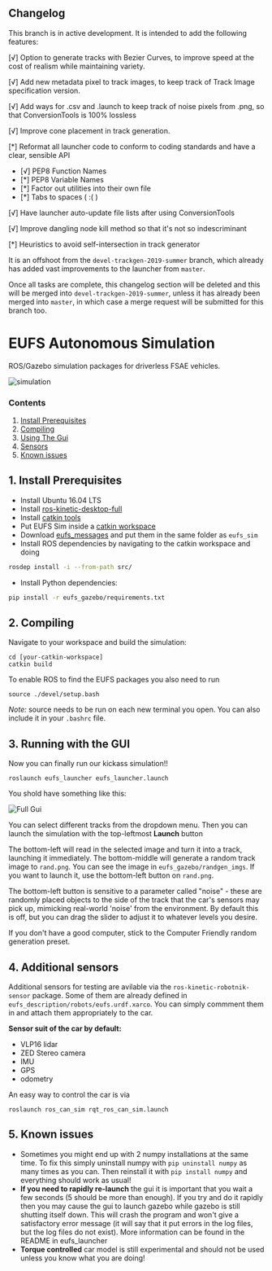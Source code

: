 ## Changelog

This branch is in active development.  It is intended to add the following features:

[√] Option to generate tracks with Bezier Curves, to improve speed at the cost of realism while maintaining variety.

[√] Add new metadata pixel to track images, to keep track of Track Image specification version.

[√] Add ways for .csv and .launch to keep track of noise pixels from .png, so that ConversionTools is 100% lossless

[√] Improve cone placement in track generation.

[*] Reformat all launcher code to conform to coding standards and have a clear, sensible API

*  [√] PEP8 Function Names
*  [*] PEP8 Variable Names
*  [*] Factor out utilities into their own file
*  [*] Tabs to spaces ( :( )

[√] Have launcher auto-update file lists after using ConversionTools

[√] Improve dangling node kill method so that it's not so indescriminant

[*] Heuristics to avoid self-intersection in track generator

It is an offshoot from the `devel-trackgen-2019-summer` branch, which already has added vast improvements to the launcher from `master`.

Once all tasks are complete, this changelog section will be deleted and this will be merged into `devel-trackgen-2019-summer`, unless it has
already been merged into `master`, in which case a merge request will be submitted for this branch too.

# EUFS Autonomous Simulation

ROS/Gazebo simulation packages for driverless FSAE vehicles.

![simulation](https://i.imgur.com/JZczvOr.jpg)

### Contents
1. [Install Prerequisites](#requirements)
2. [Compiling](#compiling)
3. [Using The Gui](#guiuse)
4. [Sensors](#sensors)
5. [Known issues](#issues)

## 1. Install Prerequisites <a name="requirements"></a>
- Install Ubuntu 16.04 LTS
- Install [ros-kinetic-desktop-full](http://wiki.ros.org/kinetic/Installation)
- Install [catkin tools](https://catkin-tools.readthedocs.io/en/latest/installing.html)
- Put EUFS Sim inside a [catkin workspace](http://wiki.ros.org/catkin/Tutorials/create_a_workspace)
- Download [eufs_messages](https://gitlab.com/eufs/eufs_msgs) and put them in the same folder as `eufs_sim`
- Install ROS dependencies by navigating to the catkin workspace and doing
```bash
rosdep install -i --from-path src/
```
- Install Python dependencies:
```bash
pip install -r eufs_gazebo/requirements.txt
```

## 2. Compiling <a name="compiling"></a>

Navigate to your workspace and build the simulation:
```
cd [your-catkin-workspace]
catkin build
```

To enable ROS to find the EUFS packages you also need to run
```
source ./devel/setup.bash
```

_Note:_ source needs to be run on each new terminal you open. You can also include it in your `.bashrc` file.


## 3. Running with the GUI <a name="guiuse"></a>

Now you can finally run our kickass simulation!!
```
roslaunch eufs_launcher eufs_launcher.launch
```

You shold have something like this:

![Full Gui](https://gitlab.com/eufs/eufs_sim/wikis/uploads/933b243148108ecda8e98327fd84d137/UpdatedLauncher2.png)

<!-- For the most part, this should be self explanatory - the exception being perhaps the generation, noise, and image stuff. -->

You can select different tracks from the dropdown menu. Then you can launch the simulation with the top-leftmost **Launch** button

The bottom-left will read in the selected image and turn it into a track, launching it immediately.
The bottom-middle will generate a random track image to `rand.png`.  You can see the image in `eufs_gazebo/randgen_imgs`.  If you want to launch it, use the bottom-left button on `rand.png`.

The bottom-left button is sensitive to a parameter called "noise" - these are randomly placed objects to the side of the track that the
car's sensors may pick up, mimicking real-world 'noise' from the environment.  By default this is off, but you can drag the slider to adjust it to whatever levels you desire.

If you don't have a good computer, stick to the Computer Friendly random generation preset.

## 4. Additional sensors <a name="sensors"></a>
Additional sensors for testing are avilable via the `ros-kinetic-robotnik-sensor` package. Some of them are already defined in `eufs_description/robots/eufs.urdf.xarco`. You can simply commment them in and attach them appropriately to the car.


**Sensor suit of the car by default:**

- VLP16 lidar
- ZED Stereo camera
- IMU
- GPS
- odometry

An easy way to control the car is via
```
roslaunch ros_can_sim rqt_ros_can_sim.launch
```

## 5. Known issues <a name="issues"></a>
- Sometimes you might end up with 2 numpy installations at the same time. To fix this simply uninstall numpy with `pip uninstall numpy` as many times as you can. Then reinstall it with `pip install numpy` and everything should work as usual!
- **If you need to rapidly re-launch** the gui it is important that you wait a few seconds (5 should be more than enough).
If you try and do it rapidly then you may cause the gui to launch gazebo while gazebo is still shutting itself down.  This will
crash the program and won't give a satisfactory error message (it will say that it put errors in the log files, but the log files do not exist). More information can be found in the README in eufs_launcher
- **Torque controlled** car model is still experimental and should not be used unless you know what you are doing!
